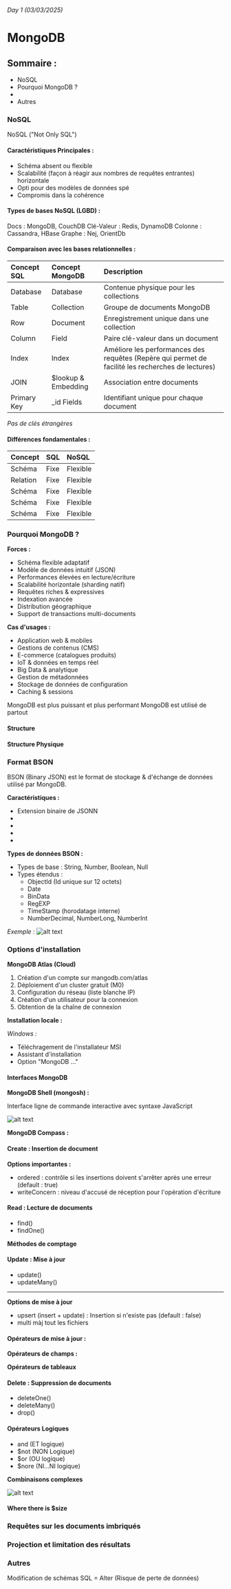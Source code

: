 *Day 1 (03/03/2025)*

# MongoDB

## Sommaire :

- NoSQL 
- Pourquoi MongoDB ?
-
- Autres


### NoSQL

NoSQL ("Not Only SQL")

#### Caractéristiques Principales :

- Schéma absent ou flexible
- Scalabilité (façon à réagir aux nombres de requêtes entrantes) horizontale
- Opti pour des modèles de données spé
- Compromis dans la cohérence

#### Types de bases NoSQL (LGBD) :

Docs : MongoDB, CouchDB
Clé-Valeur : Redis, DynamoDB
Colonne : Cassandra, HBase
Graphe : Nej, OrientDb

#### Comparaison avec les bases relationnelles :

| Concept SQL  | Concept MongoDB          | Description |
| :--------------- |:---------------| :-----|
| Database  |   Database |  Contenue physique pour les collections |
| Table  | Collection | Groupe de documents MongoDB |
| Row  | Document |   Enregistrement unique dans une collection |
| Column | Field |   Paire clé-valeur dans un document |
| Index | Index | Améliore les performances des requêtes (Repère qui permet de facilité les recherches de lectures) |
| JOIN  | $lookup & Embedding |   Association entre documents |
| Primary Key | _id Fields | Identifiant unique pour chaque document |

*Pas de clés étrangères*

#### Différences fondamentales :

| Concept  | SQL | NoSQL |
| :--------------- |:---------------| :-----|
| Schéma  | Fixe | Flexible |
| Relation  | Fixe | Flexible |
| Schéma  | Fixe | Flexible |
| Schéma  | Fixe | Flexible |
| Schéma  | Fixe | Flexible |

### Pourquoi MongoDB ?

**Forces :**

- Schéma flexible adaptatif
- Modèle de données intuitif (JSON)
- Performances élevées en lecture/écriture
- Scalabilité horizontale (sharding natif)
- Requêtes riches & expressives
- Indexation avancée
- Distribution géographique
- Support de transactions multi-documents

**Cas d'usages :**

- Application web & mobiles
- Gestions de contenus (CMS)
- E-commerce (catalogues produits)
- IoT & données en temps réel
- Big Data & analytique
- Gestion de métadonnées
- Stockage de données de configuration
- Caching & sessions

MongoDB est plus puissant et plus performant
MongoDB est utilisé de partout

#### Structure 

#### Structure Physique

### Format BSON

BSON (Binary JSON) est le format de stockage & d'échange de données utilisé par MongoDB.

**Caractéristiques :**

- Extension binaire de JSONN
-
-
-
-

**Types de données BSON :**

- Types de base : String, Number, Boolean, Null
- Types étendus :
    - ObjectId (Id unique sur 12 octets)
    - Date
    - BinData
    - RegEXP
    - TimeStamp (horodatage interne)
    - NumberDecimal, NumberLong, NumberInt

*Exemple :*
![alt text](image.png)

### Options d'installation

**MongoDB Atlas (Cloud)**

1. Création d'un compte sur mangodb.com/atlas
2. Déploiement d'un cluster gratuit (M0)
3. Configuration du réseau (liste blanche IP)
4. Création d'un utilisateur pour la connexion
5. Obtention de la chaîne de connexion

**Installation locale :**

*Windows :*

- Téléchragement de l'installateur MSI
- Assistant d'installation
- Option "MongoDB ..."

#### Interfaces MongoDB

**MongoDB Shell (mongosh) :**

Interface ligne de commande interactive avec syntaxe JavaScript

![alt text](image.png)

**MongoDB Compass :**

#### Create : Insertion de document

**Options importantes :**

- ordered : contrôle si les insertions doivent s'arrêter après une erreur (default : true)
- writeConcern : niveau d'accusé de réception pour l'opération d'écriture

#### Read : Lecture de documents

- find()
- findOne()

**Méthodes de comptage**

#### Update : Mise à jour

- update()
- updateMany()

****

**Options de mise à jour**

- upsert (insert + update) : Insertion si n'existe pas (default : false)
- multi màj tout les fichiers

#### Opérateurs de mise à jour :

**Opérateurs de champs :**

**Opérateurs de tableaux**

#### Delete : Suppression de documents

- deleteOne()
- deleteMany()
- drop()

#### Opérateurs Logiques

- and (ET logique)
- $not (NON Logique)
- $or (OU logique)
- $nore (NI...NI logique)

**Combinaisons complexes**

![alt text](image-1.png)

#### Where there is $size

### Requêtes sur les documents imbriqués

### Projection et limitation des résultats

### Autres

Modification de schémas SQL = Alter (Risque de perte de données)
